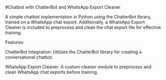 #Chatbot with ChatterBot and WhatsApp Export Cleaner

  A simple chatbot implementation in Python using the ChatterBot library, trained on a WhatsApp chat export. Additionally, a WhatsApp Export Cleaner is included to preprocess and clean the chat export file for effective training.

Features:


ChatterBot Integration: Utilizes the ChatterBot library for creating a conversational chatbot.



WhatsApp Export Cleaner: A custom cleaner module to preprocess and clean WhatsApp chat exports before training.

